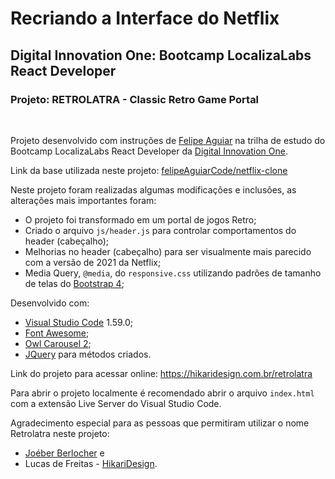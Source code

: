 # Recriando a Interface do Netflix
## Digital Innovation One: Bootcamp LocalizaLabs React Developer
### Projeto: RETROLATRA - Classic Retro Game Portal

&nbsp;

Projeto desenvolvido com instruções de [Felipe Aguiar](https://github.com/felipeAguiarCode) na trilha de estudo do Bootcamp LocalizaLabs React Developer da [Digital Innovation One](https://digitalinnovation.one/).

Link da base utilizada neste projeto: [felipeAguiarCode/netflix-clone](https://github.com/felipeAguiarCode/netflix-clone)

Neste projeto foram realizadas algumas modificações e inclusões, as alterações mais importantes foram:
* O projeto foi transformado em um portal de jogos Retro;
* Criado o arquivo ``js/header.js`` para controlar comportamentos do header (cabeçalho); 
* Melhorias no header (cabeçalho) para ser visualmente mais parecido com a versão de 2021 da Netflix;
* Media Query, `@media`, do ``responsive.css`` utilizando padrões de tamanho de telas do [Bootstrap 4](https://getbootstrap.com/docs/4.0/layout/overview/);

Desenvolvido com:
* [Visual Studio Code](https://code.visualstudio.com/) 1.59.0;
* [Font Awesome](https://fontawesome.com/);
* [Owl Carousel 2](https://owlcarousel2.github.io/OwlCarousel2/);
* [JQuery](https://jquery.com/) para métodos criados.

Link do projeto para acessar online: https://hikaridesign.com.br/retrolatra

Para abrir o projeto localmente é recomendado abrir o arquivo ``index.html`` com a extensão Live Server do Visual Studio Code. 

Agradecimento especial para as pessoas que permitiram utilizar o nome Retrolatra neste projeto:
* [Joéber Berlocher](https://www.facebook.com/joeber.berlocher) e 
* Lucas de Freitas - [HikariDesign](https://hikaridesign.com.br).